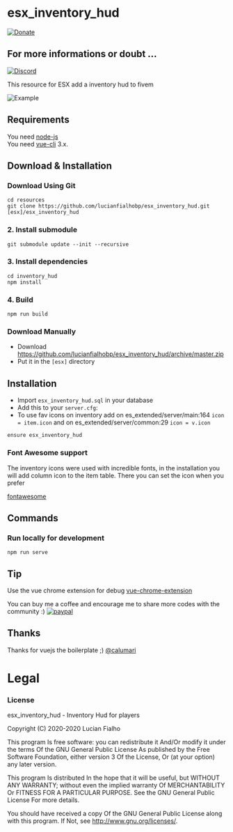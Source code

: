 # esx_inventory_hud
[![Donate](https://img.shields.io/badge/Donate-PayPal-green.svg)](https://www.paypal.com/cgi-bin/webscr?cmd=_donations&business=JP7ZWZG5D4U2E&currency_code=BRL)

## For more informations or doubt ...
[![Discord](https://discordapp.com/api/guilds/775510557825695804/widget.png?style=banner2)](https://discord.gg/Q2gRNUmMqQ)


This resource for ESX add a inventory hud to fivem

![Example](https://media.discordapp.net/attachments/738128059617509526/770470074577977344/unknown.png?width=1250&height=703)


## Requirements
You need [node-js](https://nodejs.org/en/)  
You need [vue-cli](https://cli.vuejs.org/) 3.x.

## Download & Installation

### Download Using Git
```
cd resources
git clone https://github.com/lucianfialhobp/esx_inventory_hud.git [esx]/esx_inventory_hud
```

### 2. Install submodule
```
git submodule update --init --recursive
```

### 3. Install dependencies
```
cd inventory_hud
npm install
```

### 4. Build
```
npm run build
```

### Download Manually
- Download https://github.com/lucianfialhobp/esx_inventory_hud/archive/master.zip
- Put it in the `[esx]` directory

## Installation
- Import `esx_inventory_hud.sql` in your database
- Add this to your `server.cfg`:
- To use fav icons on inventory add on es_extended/server/main:164 `icon = item.icon` and on es_extended/server/common:29 `icon = v.icon` 
```
ensure esx_inventory_hud
```

### Font Awesome support
The inventory icons were used with incredible fonts, in the installation you will add column icon to the item table. There you can set the icon when you prefer

[fontawesome](https://fontawesome.com/)

## Commands
### Run locally for development

```
npm run serve
```

## Tip

Use the vue chrome extension for debug [vue-chrome-extension](https://chrome.google.com/webstore/detail/vuejs-devtools/nhdogjmejiglipccpnnnanhbledajbpd?hl=pt-BR)

You can buy me a coffee and encourage me to share more codes with the community :)
[![paypal](https://www.paypalobjects.com/en_US/i/btn/btn_donateCC_LG.gif)](https://www.paypal.com/cgi-bin/webscr?cmd=_donations&business=JP7ZWZG5D4U2E&currency_code=BRL)

## Thanks

Thanks for vuejs the boilerplate ;) [@calumari](https://github.com/calumari)

# Legal
### License
esx_inventory_hud - Inventory Hud for players

Copyright (C) 2020-2020 Lucian Fialho

This program Is free software: you can redistribute it And/Or modify it under the terms Of the GNU General Public License As published by the Free Software Foundation, either version 3 Of the License, Or (at your option) any later version.

This program Is distributed In the hope that it will be useful, but WITHOUT ANY WARRANTY; without even the implied warranty Of MERCHANTABILITY Or FITNESS FOR A PARTICULAR PURPOSE. See the GNU General Public License For more details.

You should have received a copy Of the GNU General Public License along with this program. If Not, see http://www.gnu.org/licenses/.
